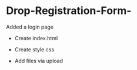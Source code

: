 # Drop-Registration-Form-
Added a login page 
* Create index.html

* Create style.css

* Add files via upload
